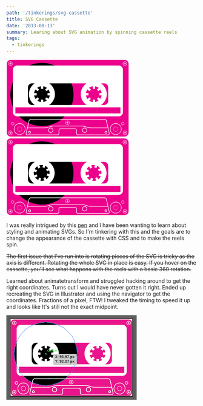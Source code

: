 ```yaml
---
path: '/tinkerings/svg-cassette'
title: SVG Cassette
date: '2013-08-13'
summary: Learing about SVG animation by spinning cassette reels
tags:
  - tinkerings
---
```


<!--?xml version="1.0" encoding="utf-8"?-->
<svg version="1.1" id="Layer_1" xmlns="http://www.w3.org/2000/svg" xmlns:xlink="http://www.w3.org/1999/xlink" x="0px" y="0px" width="323.752px" height="203.977px" viewBox="0 0 323.752 203.977" enable-background="new 0 0 323.752 203.977" xml:space="preserve">
<g>
<path fill="#EC008C" d="M323.209,192.654c0,5.953-4.826,10.777-10.779,10.777H11.32c-5.951,0-10.779-4.824-10.779-10.777V11.322
c0-5.954,4.828-10.778,10.779-10.778H312.43c5.953,0,10.779,4.824,10.779,10.778V192.654z"></path>
<circle cx="93.974" cy="92.074" r="83.382"></circle>
<path fill="#FFFFFF" d="M312.43,0H11.32C5.068,0,0,5.068,0,11.322v181.332c0,6.251,5.068,11.319,11.32,11.322H312.43
c6.254-0.003,11.322-5.071,11.322-11.322V11.322C323.752,5.068,318.684,0,312.43,0z M322.666,192.654
c0,2.828-1.145,5.382-2.998,7.235c-1.855,1.855-4.41,2.998-7.238,2.998H11.32c-2.826,0-5.383-1.143-7.236-2.998
c-1.854-1.854-2.998-4.407-2.998-7.235V11.322c0-2.829,1.145-5.385,2.998-7.238s4.41-2.998,7.236-2.998H312.43
c2.828,0,5.383,1.145,7.238,2.998c1.854,1.854,2.998,4.409,2.998,7.238V192.654z M35.035,168.122c-8.4,0-15.209,6.812-15.209,15.21
c0,8.402,6.809,15.211,15.209,15.211s15.209-6.809,15.211-15.211C50.244,174.934,43.436,168.122,35.035,168.122z M45.023,193.32
c-2.559,2.556-6.086,4.136-9.988,4.136c-3.9,0-7.428-1.58-9.986-4.136c-2.555-2.558-4.135-6.084-4.135-9.988
c0-3.9,1.58-7.427,4.135-9.985c2.559-2.558,6.086-4.138,9.986-4.138c3.902,0,7.43,1.58,9.988,4.138
c2.557,2.559,4.137,6.085,4.137,9.985C49.16,187.236,47.58,190.763,45.023,193.32z M35.035,176.949
c-3.525,0-6.385,2.857-6.385,6.383c0,3.526,2.859,6.386,6.385,6.386c3.527,0,6.385-2.859,6.385-6.386
C41.42,179.807,38.562,176.949,35.035,176.949z M39.229,187.525c-1.074,1.073-2.555,1.735-4.193,1.735
c-1.637,0-3.117-0.662-4.191-1.735c-1.072-1.073-1.736-2.554-1.736-4.193c0-1.636,0.664-3.118,1.736-4.191
c1.074-1.073,2.555-1.736,4.191-1.736c1.639,0,3.119,0.663,4.193,1.736c1.072,1.073,1.736,2.556,1.736,4.191
C40.965,184.972,40.301,186.452,39.229,187.525z M16.566,164.638c-2.225,0-4.029,1.806-4.029,4.029
c0,2.225,1.805,4.029,4.029,4.029c2.227,0,4.029-1.805,4.029-4.029C20.596,166.443,18.793,164.638,16.566,164.638z M18.84,170.94
c-0.584,0.582-1.385,0.939-2.273,0.939s-1.689-0.357-2.273-0.939c-0.58-0.585-0.939-1.385-0.939-2.273s0.359-1.688,0.939-2.273
c0.584-0.582,1.385-0.939,2.273-0.939s1.689,0.357,2.273,0.939c0.582,0.585,0.941,1.385,0.941,2.273S19.422,170.355,18.84,170.94z
M10.682,187.723c-3.023,0-5.477,2.454-5.477,5.478c0,3.027,2.453,5.479,5.477,5.479c3.025,0,5.479-2.451,5.479-5.479
C16.16,190.177,13.707,187.723,10.682,187.723z M13.98,196.498c-0.846,0.845-2.01,1.365-3.299,1.365s-2.451-0.521-3.297-1.365
c-0.844-0.844-1.365-2.009-1.365-3.298c0-1.288,0.521-2.451,1.365-3.297c0.846-0.843,2.008-1.365,3.297-1.365
s2.453,0.522,3.299,1.365c0.844,0.846,1.363,2.009,1.365,3.297C15.344,194.489,14.824,195.654,13.98,196.498z M161.325,171.874
c3.025,0,5.477-2.454,5.477-5.478c0-3.027-2.452-5.479-5.477-5.479c-3.026,0-5.479,2.451-5.479,5.479
C155.846,169.42,158.299,171.874,161.325,171.874z M158.027,163.098c0.846-0.845,2.008-1.364,3.297-1.364
c1.289,0,2.451,0.52,3.296,1.364s1.365,2.01,1.365,3.299c0,1.288-0.52,2.45-1.365,3.297c-0.846,0.843-2.007,1.365-3.296,1.365
c-1.29,0-2.452-0.522-3.297-1.365c-0.846-0.847-1.365-2.009-1.365-3.297C156.662,165.107,157.182,163.942,158.027,163.098z
M10.953,16.16c3.027,0,5.479-2.451,5.479-5.479c0-3.024-2.451-5.478-5.479-5.478c-3.023,0-5.477,2.453-5.477,5.478
C5.477,13.709,7.93,16.16,10.953,16.16z M7.658,7.386C8.502,6.542,9.664,6.02,10.953,6.02s2.453,0.522,3.297,1.366
c0.846,0.845,1.367,2.007,1.367,3.296s-0.521,2.451-1.367,3.298c-0.844,0.845-2.008,1.365-3.297,1.367
c-1.289-0.002-2.451-0.522-3.295-1.367c-0.846-0.847-1.367-2.009-1.367-3.298S6.812,8.23,7.658,7.386z M288.895,168.122
c-8.398,0-15.209,6.812-15.209,15.21c0,8.402,6.811,15.211,15.209,15.211c8.402,0,15.211-6.809,15.211-15.211
C304.105,174.934,297.297,168.122,288.895,168.122z M298.883,193.32c-2.557,2.556-6.086,4.136-9.988,4.136
c-3.9,0-7.428-1.58-9.984-4.136c-2.557-2.558-4.139-6.084-4.139-9.988c0-3.9,1.582-7.427,4.139-9.985
c2.557-2.558,6.084-4.138,9.984-4.138c3.902,0,7.432,1.58,9.988,4.138c2.557,2.559,4.137,6.085,4.137,9.985
C303.02,187.236,301.439,190.763,298.883,193.32z M288.895,176.949c-3.525,0-6.383,2.857-6.383,6.383
c0,3.526,2.857,6.386,6.383,6.386c3.527,0,6.385-2.859,6.387-6.386C295.279,179.807,292.422,176.949,288.895,176.949z
M293.088,187.525c-1.074,1.073-2.555,1.735-4.193,1.735c-1.637,0-3.117-0.662-4.189-1.735c-1.074-1.073-1.738-2.554-1.738-4.193
c0-1.636,0.664-3.118,1.738-4.191c1.072-1.073,2.553-1.736,4.189-1.736c1.639,0,3.119,0.663,4.193,1.736
c1.072,1.073,1.736,2.556,1.736,4.191C294.824,184.972,294.16,186.452,293.088,187.525z M311.395,168.667
c-0.002-2.224-1.805-4.029-4.029-4.029s-4.029,1.806-4.029,4.029c0,2.225,1.805,4.029,4.029,4.029S311.393,170.892,311.395,168.667
z M307.365,171.88c-0.889,0-1.691-0.357-2.273-0.939c-0.582-0.585-0.941-1.385-0.941-2.273s0.359-1.688,0.941-2.273
c0.582-0.582,1.385-0.939,2.273-0.939s1.689,0.357,2.271,0.939c0.584,0.585,0.941,1.385,0.941,2.273s-0.357,1.688-0.941,2.273
C309.055,171.522,308.254,171.88,307.365,171.88z M313.25,187.723c-3.025,0-5.477,2.454-5.477,5.478
c0,3.027,2.451,5.479,5.477,5.479s5.477-2.451,5.477-5.479C318.727,190.177,316.275,187.723,313.25,187.723z M316.547,196.498
c-0.846,0.845-2.008,1.365-3.297,1.365s-2.451-0.521-3.297-1.365c-0.846-0.844-1.365-2.009-1.365-3.298
c0-1.288,0.52-2.451,1.365-3.297c0.846-0.843,2.008-1.365,3.297-1.365s2.451,0.522,3.297,1.365
c0.844,0.846,1.365,2.009,1.365,3.297C317.912,194.489,317.391,195.654,316.547,196.498z M312.979,16.16
c3.025,0,5.479-2.451,5.479-5.479c0-3.024-2.453-5.478-5.479-5.478s-5.477,2.453-5.479,5.478
C307.502,13.709,309.953,16.16,312.979,16.16z M309.682,7.386c0.846-0.844,2.008-1.366,3.297-1.366s2.451,0.522,3.297,1.366
c0.846,0.845,1.365,2.007,1.365,3.296s-0.52,2.451-1.365,3.298c-0.846,0.845-2.008,1.365-3.297,1.367
c-1.289-0.002-2.451-0.522-3.297-1.367c-0.844-0.847-1.367-2.009-1.367-3.298S308.838,8.23,309.682,7.386z M117.242,179.674
c-3.672,0-6.646,2.976-6.646,6.646c0,3.672,2.975,6.647,6.646,6.647c3.67,0,6.646-2.976,6.646-6.647
C123.889,182.649,120.912,179.674,117.242,179.674z M120.992,190.071c-0.961,0.961-2.283,1.552-3.75,1.554
c-1.467-0.002-2.789-0.593-3.75-1.554c-0.963-0.962-1.553-2.284-1.553-3.751s0.59-2.788,1.553-3.748
c0.961-0.963,2.283-1.555,3.75-1.555s2.789,0.592,3.75,1.555c0.961,0.96,1.551,2.281,1.551,3.748S121.953,189.109,120.992,190.071z
M206.738,179.674c-3.672,0-6.647,2.976-6.647,6.646c0,3.672,2.976,6.647,6.647,6.647c3.671,0,6.646-2.976,6.646-6.647
C213.385,182.649,210.409,179.674,206.738,179.674z M210.488,190.071c-0.962,0.961-2.283,1.552-3.75,1.554
c-1.467-0.002-2.789-0.593-3.75-1.554c-0.961-0.962-1.553-2.284-1.553-3.751s0.592-2.788,1.553-3.748
c0.961-0.963,2.283-1.555,3.75-1.555s2.788,0.592,3.75,1.555c0.961,0.96,1.553,2.281,1.553,3.748S211.449,189.109,210.488,190.071z
M264.666,161.129c-0.283-1.207-1.023-2.261-1.982-3.022c-0.961-0.762-2.154-1.247-3.391-1.247H64.688
c-1.238,0-2.432,0.485-3.391,1.247c-0.961,0.762-1.701,1.815-1.982,3.022l-7.768,33.512c-0.076,0.331-0.113,0.655-0.113,0.974
c-0.002,1.004,0.383,1.924,1.057,2.573c0.674,0.655,1.625,1.028,2.693,1.028h79.756c1.244,0,2.379-0.511,3.195-1.328
c0.816-0.818,1.328-1.949,1.326-3.193v-8.327c0.002-0.873,0.355-1.665,0.936-2.242c0.578-0.578,1.369-0.934,2.242-0.934h38.702
c0.873,0,1.665,0.355,2.243,0.934c0.578,0.577,0.936,1.369,0.936,2.242v8.327c0,1.244,0.51,2.375,1.327,3.193
c0.815,0.817,1.949,1.328,3.193,1.328h79.759c1.066,0,2.016-0.373,2.689-1.028c0.678-0.649,1.061-1.569,1.059-2.573
c0-0.318-0.037-0.643-0.113-0.974L264.666,161.129z M60.625,161.434c0.195-0.857,0.756-1.681,1.506-2.275
c0.752-0.598,1.68-0.958,2.557-0.956h194.605c0.877-0.002,1.805,0.358,2.555,0.956c0.752,0.595,1.311,1.418,1.508,2.275
l4.166,17.967h-44.529c-1.01,0.003-2.367-0.118-3.709-0.309c-1.342-0.194-2.68-0.46-3.648-0.745l-8.363-2.453
c-1.064-0.311-2.441-0.584-3.834-0.784c-1.394-0.2-2.791-0.324-3.899-0.324h-75.097c-1.109,0-2.506,0.124-3.9,0.324
c-1.391,0.2-2.768,0.474-3.832,0.784l-8.365,2.453c-0.967,0.285-2.305,0.551-3.646,0.745c-1.342,0.19-2.701,0.312-3.709,0.309
H56.459L60.625,161.434z M270.555,197.224c-0.408,0.393-0.996,0.646-1.756,0.648H189.04c-0.874-0.002-1.665-0.356-2.243-0.936
c-0.579-0.578-0.934-1.369-0.936-2.242v-8.327c0.002-1.244-0.508-2.378-1.326-3.193c-0.816-0.817-1.951-1.329-3.194-1.329h-38.702
c-1.242,0-2.377,0.512-3.195,1.329c-0.816,0.815-1.328,1.949-1.326,3.193v8.327c-0.002,0.873-0.355,1.664-0.934,2.242
c-0.58,0.579-1.371,0.934-2.244,0.936H55.184c-0.762-0.002-1.35-0.256-1.758-0.648c-0.406-0.396-0.646-0.94-0.648-1.609
c0-0.211,0.025-0.436,0.078-0.669l3.291-14.2h44.842c1.109,0,2.508-0.124,3.9-0.324c1.391-0.2,2.77-0.474,3.832-0.785l8.365-2.451
c0.969-0.284,2.305-0.551,3.646-0.744s2.701-0.313,3.709-0.312h75.097c1.009-0.002,2.366,0.118,3.708,0.312
c1.343,0.193,2.68,0.46,3.646,0.744l8.365,2.451c1.063,0.312,2.441,0.585,3.834,0.785s2.791,0.324,3.9,0.324h44.84l3.291,14.2
c0.055,0.233,0.08,0.458,0.08,0.669C271.201,196.283,270.961,196.828,270.555,197.224z M262.912,188.365
c-1.873,0-3.387,1.516-3.387,3.387s1.514,3.389,3.387,3.389s3.389-1.518,3.389-3.389S264.785,188.365,262.912,188.365z
M264.357,193.198c-0.373,0.371-0.879,0.599-1.445,0.599s-1.072-0.228-1.445-0.599c-0.371-0.371-0.598-0.878-0.598-1.446
c0-0.565,0.227-1.071,0.598-1.445c0.373-0.37,0.879-0.598,1.445-0.598s1.072,0.228,1.445,0.598c0.371,0.374,0.6,0.88,0.6,1.445
C264.957,192.32,264.729,192.827,264.357,193.198z M61.383,188.365c-1.873,0-3.389,1.516-3.389,3.387s1.516,3.389,3.389,3.389
c1.871,0,3.387-1.518,3.387-3.389S63.254,188.365,61.383,188.365z M62.828,193.198c-0.373,0.371-0.881,0.599-1.445,0.599
c-0.568,0-1.074-0.228-1.447-0.599c-0.371-0.371-0.598-0.878-0.598-1.446c0-0.565,0.227-1.071,0.598-1.445
c0.373-0.37,0.879-0.598,1.447-0.598c0.564,0,1.072,0.228,1.445,0.598c0.371,0.374,0.598,0.88,0.598,1.445
C63.426,192.32,63.199,192.827,62.828,193.198z M13.225,192.667h-2.006v-2.009c0-0.295-0.24-0.533-0.537-0.533
c-0.295,0-0.535,0.238-0.535,0.533v2.009H8.141c-0.297,0-0.537,0.238-0.537,0.533c0,0.298,0.24,0.536,0.537,0.536h2.006v2.007
c0,0.297,0.24,0.535,0.535,0.535c0.297,0,0.537-0.238,0.537-0.535v-2.007h2.006c0.295,0,0.535-0.238,0.535-0.536
C13.76,192.905,13.52,192.667,13.225,192.667z M158.783,166.932h2.006v2.006c0,0.297,0.241,0.536,0.536,0.536
s0.535-0.239,0.535-0.536v-2.006h2.006c0.296,0,0.536-0.24,0.536-0.535c0-0.296-0.24-0.537-0.536-0.537h-2.006v-2.006
c0-0.296-0.24-0.535-0.535-0.535s-0.536,0.239-0.536,0.535v2.006h-2.006c-0.297,0-0.537,0.241-0.537,0.537
C158.246,166.691,158.486,166.932,158.783,166.932z M8.41,11.218h2.008v2.006c0,0.296,0.24,0.536,0.535,0.536
s0.535-0.24,0.535-0.536v-2.006h2.008c0.297,0,0.535-0.24,0.535-0.536c0-0.295-0.238-0.535-0.535-0.535h-2.008V8.14
c0-0.296-0.24-0.535-0.535-0.535s-0.535,0.239-0.535,0.535v2.007H8.41c-0.295,0-0.535,0.24-0.535,0.535
C7.875,10.978,8.115,11.218,8.41,11.218z M315.793,192.667h-2.008v-2.009c0-0.295-0.24-0.533-0.535-0.533
c-0.297,0-0.535,0.238-0.535,0.533v2.009h-2.008c-0.295,0-0.535,0.238-0.535,0.533c0,0.298,0.24,0.536,0.535,0.536h2.008v2.007
c0,0.297,0.238,0.535,0.535,0.535c0.295,0,0.535-0.238,0.535-0.535v-2.007h2.008c0.295,0,0.533-0.238,0.533-0.536
C316.326,192.905,316.088,192.667,315.793,192.667z M310.434,11.218h2.008v2.006c0,0.296,0.24,0.536,0.537,0.536
c0.295,0,0.535-0.24,0.535-0.536v-2.006h2.008c0.295,0,0.535-0.24,0.535-0.536c0-0.295-0.24-0.535-0.535-0.535h-2.008V8.14
c0-0.296-0.24-0.535-0.535-0.535c-0.297,0-0.537,0.239-0.537,0.535v2.007h-2.008c-0.293,0-0.533,0.24-0.533,0.535
C309.9,10.978,310.141,11.218,310.434,11.218z"></path>
<path fill="#FFFFFF" d="M296.949,15.753H28.16c-5.953,0-10.777,4.827-10.777,10.778v112.345c0,5.952,4.824,10.779,10.777,10.779
h268.789c5.953,0,10.777-4.827,10.777-10.779V26.531C307.727,20.58,302.902,15.753,296.949,15.753z M268.889,108.999
c0,5.951-4.826,10.777-10.779,10.777H67.814c-5.953,0-10.777-4.826-10.777-10.777v-35.48c0-5.953,4.824-10.777,10.777-10.777
h190.295c5.953,0,10.779,4.824,10.779,10.777V108.999z"></path>
<path fill="#FFFFFF" d="M93.975,56.947c-18.949,0-34.312,15.362-34.312,34.312c0,18.952,15.363,34.313,34.312,34.313
c18.951,0,34.312-15.361,34.312-34.313C128.287,72.31,112.926,56.947,93.975,56.947z M114.633,94.517
c-0.533,3.418-1.893,6.558-3.871,9.214l-4.199-4.198l-4.223,4.225l4.211,4.214c-2.656,2-5.801,3.38-9.227,3.931v-6.066H91.35v6.167
c-3.525-0.44-6.775-1.759-9.529-3.729l4.516-4.516l-4.227-4.225l-4.605,4.607c-2.146-2.74-3.627-6.027-4.188-9.623h6.715v-5.973
h-6.789c0.477-3.672,1.898-7.043,4.023-9.86l4.844,4.845l4.225-4.226l-4.832-4.833c2.82-2.098,6.188-3.495,9.848-3.955v6.711h5.975
v-6.609c3.557,0.573,6.812,2.045,9.531,4.174l-4.516,4.513l4.225,4.226l4.424-4.423c1.953,2.729,3.266,5.947,3.717,9.438h-6.064
v5.973H114.633z"></path>
<path fill="#FFFFFF" d="M230.863,56.947c-18.951,0-34.312,15.362-34.313,34.312c0,18.952,15.362,34.313,34.313,34.313
c18.949,0,34.312-15.361,34.312-34.313C265.176,72.31,249.812,56.947,230.863,56.947z M251.521,94.517
c-0.535,3.418-1.895,6.558-3.869,9.214l-4.199-4.198l-4.227,4.225l4.211,4.214c-2.654,2-5.801,3.38-9.227,3.931v-6.066h-5.973
v6.167c-3.527-0.44-6.775-1.759-9.529-3.729l4.514-4.516l-4.225-4.225l-4.606,4.607c-2.147-2.74-3.626-6.027-4.188-9.623h6.717
v-5.973h-6.789c0.476-3.672,1.898-7.043,4.021-9.86l4.846,4.845l4.225-4.226l-4.832-4.833c2.818-2.098,6.188-3.495,9.848-3.955
v6.711h5.973v-6.609c3.561,0.573,6.812,2.045,9.533,4.174l-4.516,4.513l4.225,4.226l4.424-4.423
c1.953,2.729,3.266,5.947,3.719,9.438h-6.064v5.973H251.521z"></path>
<rect x="23.797" y="126.184" fill="#EC008C" width="277.432" height="15.888"></rect>
</g>
</svg>
<!--?xml version="1.0" encoding="utf-8"?-->
<svg version="1.1" id="Layer_1" xmlns="http://www.w3.org/2000/svg" xmlns:xlink="http://www.w3.org/1999/xlink" x="0px" y="0px" width="323.752px" height="203.977px" viewBox="0 0 323.752 203.977" enable-background="new 0 0 323.752 203.977" xml:space="preserve">
<g>
<path fill="#EC008C" d="M323.209,192.654c0,5.953-4.826,10.777-10.779,10.777H11.32c-5.951,0-10.779-4.824-10.779-10.777V11.322
c0-5.954,4.828-10.778,10.779-10.778H312.43c5.953,0,10.779,4.824,10.779,10.778V192.654z"></path>
<circle cx="93.974" cy="92.074" r="83.382"></circle>
<path fill="#FFFFFF" d="M312.43,0H11.32C5.068,0,0,5.068,0,11.322v181.332c0,6.251,5.068,11.319,11.32,11.322H312.43
c6.254-0.003,11.322-5.071,11.322-11.322V11.322C323.752,5.068,318.684,0,312.43,0z M322.666,192.654
c0,2.828-1.145,5.382-2.998,7.235c-1.855,1.855-4.41,2.998-7.238,2.998H11.32c-2.826,0-5.383-1.143-7.236-2.998
c-1.854-1.854-2.998-4.407-2.998-7.235V11.322c0-2.829,1.145-5.385,2.998-7.238s4.41-2.998,7.236-2.998H312.43
c2.828,0,5.383,1.145,7.238,2.998c1.854,1.854,2.998,4.409,2.998,7.238V192.654z M35.035,168.122c-8.4,0-15.209,6.812-15.209,15.21
c0,8.402,6.809,15.211,15.209,15.211s15.209-6.809,15.211-15.211C50.244,174.934,43.436,168.122,35.035,168.122z M45.023,193.32
c-2.559,2.556-6.086,4.136-9.988,4.136c-3.9,0-7.428-1.58-9.986-4.136c-2.555-2.558-4.135-6.084-4.135-9.988
c0-3.9,1.58-7.427,4.135-9.985c2.559-2.558,6.086-4.138,9.986-4.138c3.902,0,7.43,1.58,9.988,4.138
c2.557,2.559,4.137,6.085,4.137,9.985C49.16,187.236,47.58,190.763,45.023,193.32z M35.035,176.949
c-3.525,0-6.385,2.857-6.385,6.383c0,3.526,2.859,6.386,6.385,6.386c3.527,0,6.385-2.859,6.385-6.386
C41.42,179.807,38.562,176.949,35.035,176.949z M39.229,187.525c-1.074,1.073-2.555,1.735-4.193,1.735
c-1.637,0-3.117-0.662-4.191-1.735c-1.072-1.073-1.736-2.554-1.736-4.193c0-1.636,0.664-3.118,1.736-4.191
c1.074-1.073,2.555-1.736,4.191-1.736c1.639,0,3.119,0.663,4.193,1.736c1.072,1.073,1.736,2.556,1.736,4.191
C40.965,184.972,40.301,186.452,39.229,187.525z M16.566,164.638c-2.225,0-4.029,1.806-4.029,4.029
c0,2.225,1.805,4.029,4.029,4.029c2.227,0,4.029-1.805,4.029-4.029C20.596,166.443,18.793,164.638,16.566,164.638z M18.84,170.94
c-0.584,0.582-1.385,0.939-2.273,0.939s-1.689-0.357-2.273-0.939c-0.58-0.585-0.939-1.385-0.939-2.273s0.359-1.688,0.939-2.273
c0.584-0.582,1.385-0.939,2.273-0.939s1.689,0.357,2.273,0.939c0.582,0.585,0.941,1.385,0.941,2.273S19.422,170.355,18.84,170.94z
M10.682,187.723c-3.023,0-5.477,2.454-5.477,5.478c0,3.027,2.453,5.479,5.477,5.479c3.025,0,5.479-2.451,5.479-5.479
C16.16,190.177,13.707,187.723,10.682,187.723z M13.98,196.498c-0.846,0.845-2.01,1.365-3.299,1.365s-2.451-0.521-3.297-1.365
c-0.844-0.844-1.365-2.009-1.365-3.298c0-1.288,0.521-2.451,1.365-3.297c0.846-0.843,2.008-1.365,3.297-1.365
s2.453,0.522,3.299,1.365c0.844,0.846,1.363,2.009,1.365,3.297C15.344,194.489,14.824,195.654,13.98,196.498z M161.325,171.874
c3.025,0,5.477-2.454,5.477-5.478c0-3.027-2.452-5.479-5.477-5.479c-3.026,0-5.479,2.451-5.479,5.479
C155.846,169.42,158.299,171.874,161.325,171.874z M158.027,163.098c0.846-0.845,2.008-1.364,3.297-1.364
c1.289,0,2.451,0.52,3.296,1.364s1.365,2.01,1.365,3.299c0,1.288-0.52,2.45-1.365,3.297c-0.846,0.843-2.007,1.365-3.296,1.365
c-1.29,0-2.452-0.522-3.297-1.365c-0.846-0.847-1.365-2.009-1.365-3.297C156.662,165.107,157.182,163.942,158.027,163.098z
M10.953,16.16c3.027,0,5.479-2.451,5.479-5.479c0-3.024-2.451-5.478-5.479-5.478c-3.023,0-5.477,2.453-5.477,5.478
C5.477,13.709,7.93,16.16,10.953,16.16z M7.658,7.386C8.502,6.542,9.664,6.02,10.953,6.02s2.453,0.522,3.297,1.366
c0.846,0.845,1.367,2.007,1.367,3.296s-0.521,2.451-1.367,3.298c-0.844,0.845-2.008,1.365-3.297,1.367
c-1.289-0.002-2.451-0.522-3.295-1.367c-0.846-0.847-1.367-2.009-1.367-3.298S6.812,8.23,7.658,7.386z M288.895,168.122
c-8.398,0-15.209,6.812-15.209,15.21c0,8.402,6.811,15.211,15.209,15.211c8.402,0,15.211-6.809,15.211-15.211
C304.105,174.934,297.297,168.122,288.895,168.122z M298.883,193.32c-2.557,2.556-6.086,4.136-9.988,4.136
c-3.9,0-7.428-1.58-9.984-4.136c-2.557-2.558-4.139-6.084-4.139-9.988c0-3.9,1.582-7.427,4.139-9.985
c2.557-2.558,6.084-4.138,9.984-4.138c3.902,0,7.432,1.58,9.988,4.138c2.557,2.559,4.137,6.085,4.137,9.985
C303.02,187.236,301.439,190.763,298.883,193.32z M288.895,176.949c-3.525,0-6.383,2.857-6.383,6.383
c0,3.526,2.857,6.386,6.383,6.386c3.527,0,6.385-2.859,6.387-6.386C295.279,179.807,292.422,176.949,288.895,176.949z
M293.088,187.525c-1.074,1.073-2.555,1.735-4.193,1.735c-1.637,0-3.117-0.662-4.189-1.735c-1.074-1.073-1.738-2.554-1.738-4.193
c0-1.636,0.664-3.118,1.738-4.191c1.072-1.073,2.553-1.736,4.189-1.736c1.639,0,3.119,0.663,4.193,1.736
c1.072,1.073,1.736,2.556,1.736,4.191C294.824,184.972,294.16,186.452,293.088,187.525z M311.395,168.667
c-0.002-2.224-1.805-4.029-4.029-4.029s-4.029,1.806-4.029,4.029c0,2.225,1.805,4.029,4.029,4.029S311.393,170.892,311.395,168.667
z M307.365,171.88c-0.889,0-1.691-0.357-2.273-0.939c-0.582-0.585-0.941-1.385-0.941-2.273s0.359-1.688,0.941-2.273
c0.582-0.582,1.385-0.939,2.273-0.939s1.689,0.357,2.271,0.939c0.584,0.585,0.941,1.385,0.941,2.273s-0.357,1.688-0.941,2.273
C309.055,171.522,308.254,171.88,307.365,171.88z M313.25,187.723c-3.025,0-5.477,2.454-5.477,5.478
c0,3.027,2.451,5.479,5.477,5.479s5.477-2.451,5.477-5.479C318.727,190.177,316.275,187.723,313.25,187.723z M316.547,196.498
c-0.846,0.845-2.008,1.365-3.297,1.365s-2.451-0.521-3.297-1.365c-0.846-0.844-1.365-2.009-1.365-3.298
c0-1.288,0.52-2.451,1.365-3.297c0.846-0.843,2.008-1.365,3.297-1.365s2.451,0.522,3.297,1.365
c0.844,0.846,1.365,2.009,1.365,3.297C317.912,194.489,317.391,195.654,316.547,196.498z M312.979,16.16
c3.025,0,5.479-2.451,5.479-5.479c0-3.024-2.453-5.478-5.479-5.478s-5.477,2.453-5.479,5.478
C307.502,13.709,309.953,16.16,312.979,16.16z M309.682,7.386c0.846-0.844,2.008-1.366,3.297-1.366s2.451,0.522,3.297,1.366
c0.846,0.845,1.365,2.007,1.365,3.296s-0.52,2.451-1.365,3.298c-0.846,0.845-2.008,1.365-3.297,1.367
c-1.289-0.002-2.451-0.522-3.297-1.367c-0.844-0.847-1.367-2.009-1.367-3.298S308.838,8.23,309.682,7.386z M117.242,179.674
c-3.672,0-6.646,2.976-6.646,6.646c0,3.672,2.975,6.647,6.646,6.647c3.67,0,6.646-2.976,6.646-6.647
C123.889,182.649,120.912,179.674,117.242,179.674z M120.992,190.071c-0.961,0.961-2.283,1.552-3.75,1.554
c-1.467-0.002-2.789-0.593-3.75-1.554c-0.963-0.962-1.553-2.284-1.553-3.751s0.59-2.788,1.553-3.748
c0.961-0.963,2.283-1.555,3.75-1.555s2.789,0.592,3.75,1.555c0.961,0.96,1.551,2.281,1.551,3.748S121.953,189.109,120.992,190.071z
M206.738,179.674c-3.672,0-6.647,2.976-6.647,6.646c0,3.672,2.976,6.647,6.647,6.647c3.671,0,6.646-2.976,6.646-6.647
C213.385,182.649,210.409,179.674,206.738,179.674z M210.488,190.071c-0.962,0.961-2.283,1.552-3.75,1.554
c-1.467-0.002-2.789-0.593-3.75-1.554c-0.961-0.962-1.553-2.284-1.553-3.751s0.592-2.788,1.553-3.748
c0.961-0.963,2.283-1.555,3.75-1.555s2.788,0.592,3.75,1.555c0.961,0.96,1.553,2.281,1.553,3.748S211.449,189.109,210.488,190.071z
M264.666,161.129c-0.283-1.207-1.023-2.261-1.982-3.022c-0.961-0.762-2.154-1.247-3.391-1.247H64.688
c-1.238,0-2.432,0.485-3.391,1.247c-0.961,0.762-1.701,1.815-1.982,3.022l-7.768,33.512c-0.076,0.331-0.113,0.655-0.113,0.974
c-0.002,1.004,0.383,1.924,1.057,2.573c0.674,0.655,1.625,1.028,2.693,1.028h79.756c1.244,0,2.379-0.511,3.195-1.328
c0.816-0.818,1.328-1.949,1.326-3.193v-8.327c0.002-0.873,0.355-1.665,0.936-2.242c0.578-0.578,1.369-0.934,2.242-0.934h38.702
c0.873,0,1.665,0.355,2.243,0.934c0.578,0.577,0.936,1.369,0.936,2.242v8.327c0,1.244,0.51,2.375,1.327,3.193
c0.815,0.817,1.949,1.328,3.193,1.328h79.759c1.066,0,2.016-0.373,2.689-1.028c0.678-0.649,1.061-1.569,1.059-2.573
c0-0.318-0.037-0.643-0.113-0.974L264.666,161.129z M60.625,161.434c0.195-0.857,0.756-1.681,1.506-2.275
c0.752-0.598,1.68-0.958,2.557-0.956h194.605c0.877-0.002,1.805,0.358,2.555,0.956c0.752,0.595,1.311,1.418,1.508,2.275
l4.166,17.967h-44.529c-1.01,0.003-2.367-0.118-3.709-0.309c-1.342-0.194-2.68-0.46-3.648-0.745l-8.363-2.453
c-1.064-0.311-2.441-0.584-3.834-0.784c-1.394-0.2-2.791-0.324-3.899-0.324h-75.097c-1.109,0-2.506,0.124-3.9,0.324
c-1.391,0.2-2.768,0.474-3.832,0.784l-8.365,2.453c-0.967,0.285-2.305,0.551-3.646,0.745c-1.342,0.19-2.701,0.312-3.709,0.309
H56.459L60.625,161.434z M270.555,197.224c-0.408,0.393-0.996,0.646-1.756,0.648H189.04c-0.874-0.002-1.665-0.356-2.243-0.936
c-0.579-0.578-0.934-1.369-0.936-2.242v-8.327c0.002-1.244-0.508-2.378-1.326-3.193c-0.816-0.817-1.951-1.329-3.194-1.329h-38.702
c-1.242,0-2.377,0.512-3.195,1.329c-0.816,0.815-1.328,1.949-1.326,3.193v8.327c-0.002,0.873-0.355,1.664-0.934,2.242
c-0.58,0.579-1.371,0.934-2.244,0.936H55.184c-0.762-0.002-1.35-0.256-1.758-0.648c-0.406-0.396-0.646-0.94-0.648-1.609
c0-0.211,0.025-0.436,0.078-0.669l3.291-14.2h44.842c1.109,0,2.508-0.124,3.9-0.324c1.391-0.2,2.77-0.474,3.832-0.785l8.365-2.451
c0.969-0.284,2.305-0.551,3.646-0.744s2.701-0.313,3.709-0.312h75.097c1.009-0.002,2.366,0.118,3.708,0.312
c1.343,0.193,2.68,0.46,3.646,0.744l8.365,2.451c1.063,0.312,2.441,0.585,3.834,0.785s2.791,0.324,3.9,0.324h44.84l3.291,14.2
c0.055,0.233,0.08,0.458,0.08,0.669C271.201,196.283,270.961,196.828,270.555,197.224z M262.912,188.365
c-1.873,0-3.387,1.516-3.387,3.387s1.514,3.389,3.387,3.389s3.389-1.518,3.389-3.389S264.785,188.365,262.912,188.365z
M264.357,193.198c-0.373,0.371-0.879,0.599-1.445,0.599s-1.072-0.228-1.445-0.599c-0.371-0.371-0.598-0.878-0.598-1.446
c0-0.565,0.227-1.071,0.598-1.445c0.373-0.37,0.879-0.598,1.445-0.598s1.072,0.228,1.445,0.598c0.371,0.374,0.6,0.88,0.6,1.445
C264.957,192.32,264.729,192.827,264.357,193.198z M61.383,188.365c-1.873,0-3.389,1.516-3.389,3.387s1.516,3.389,3.389,3.389
c1.871,0,3.387-1.518,3.387-3.389S63.254,188.365,61.383,188.365z M62.828,193.198c-0.373,0.371-0.881,0.599-1.445,0.599
c-0.568,0-1.074-0.228-1.447-0.599c-0.371-0.371-0.598-0.878-0.598-1.446c0-0.565,0.227-1.071,0.598-1.445
c0.373-0.37,0.879-0.598,1.447-0.598c0.564,0,1.072,0.228,1.445,0.598c0.371,0.374,0.598,0.88,0.598,1.445
C63.426,192.32,63.199,192.827,62.828,193.198z M13.225,192.667h-2.006v-2.009c0-0.295-0.24-0.533-0.537-0.533
c-0.295,0-0.535,0.238-0.535,0.533v2.009H8.141c-0.297,0-0.537,0.238-0.537,0.533c0,0.298,0.24,0.536,0.537,0.536h2.006v2.007
c0,0.297,0.24,0.535,0.535,0.535c0.297,0,0.537-0.238,0.537-0.535v-2.007h2.006c0.295,0,0.535-0.238,0.535-0.536
C13.76,192.905,13.52,192.667,13.225,192.667z M158.783,166.932h2.006v2.006c0,0.297,0.241,0.536,0.536,0.536
s0.535-0.239,0.535-0.536v-2.006h2.006c0.296,0,0.536-0.24,0.536-0.535c0-0.296-0.24-0.537-0.536-0.537h-2.006v-2.006
c0-0.296-0.24-0.535-0.535-0.535s-0.536,0.239-0.536,0.535v2.006h-2.006c-0.297,0-0.537,0.241-0.537,0.537
C158.246,166.691,158.486,166.932,158.783,166.932z M8.41,11.218h2.008v2.006c0,0.296,0.24,0.536,0.535,0.536
s0.535-0.24,0.535-0.536v-2.006h2.008c0.297,0,0.535-0.24,0.535-0.536c0-0.295-0.238-0.535-0.535-0.535h-2.008V8.14
c0-0.296-0.24-0.535-0.535-0.535s-0.535,0.239-0.535,0.535v2.007H8.41c-0.295,0-0.535,0.24-0.535,0.535
C7.875,10.978,8.115,11.218,8.41,11.218z M315.793,192.667h-2.008v-2.009c0-0.295-0.24-0.533-0.535-0.533
c-0.297,0-0.535,0.238-0.535,0.533v2.009h-2.008c-0.295,0-0.535,0.238-0.535,0.533c0,0.298,0.24,0.536,0.535,0.536h2.008v2.007
c0,0.297,0.238,0.535,0.535,0.535c0.295,0,0.535-0.238,0.535-0.535v-2.007h2.008c0.295,0,0.533-0.238,0.533-0.536
C316.326,192.905,316.088,192.667,315.793,192.667z M310.434,11.218h2.008v2.006c0,0.296,0.24,0.536,0.537,0.536
c0.295,0,0.535-0.24,0.535-0.536v-2.006h2.008c0.295,0,0.535-0.24,0.535-0.536c0-0.295-0.24-0.535-0.535-0.535h-2.008V8.14
c0-0.296-0.24-0.535-0.535-0.535c-0.297,0-0.537,0.239-0.537,0.535v2.007h-2.008c-0.293,0-0.533,0.24-0.533,0.535
C309.9,10.978,310.141,11.218,310.434,11.218z"></path>
<path fill="#FFFFFF" d="M296.949,15.753H28.16c-5.953,0-10.777,4.827-10.777,10.778v112.345c0,5.952,4.824,10.779,10.777,10.779
h268.789c5.953,0,10.777-4.827,10.777-10.779V26.531C307.727,20.58,302.902,15.753,296.949,15.753z M268.889,108.999
c0,5.951-4.826,10.777-10.779,10.777H67.814c-5.953,0-10.777-4.826-10.777-10.777v-35.48c0-5.953,4.824-10.777,10.777-10.777
h190.295c5.953,0,10.779,4.824,10.779,10.777V108.999z"></path>
<path class="reel-left" fill="#FFFFFF" d="M93.975,56.947c-18.949,0-34.312,15.362-34.312,34.312c0,18.952,15.363,34.313,34.312,34.313
c18.951,0,34.312-15.361,34.312-34.313C128.287,72.31,112.926,56.947,93.975,56.947z M114.633,94.517
c-0.533,3.418-1.893,6.558-3.871,9.214l-4.199-4.198l-4.223,4.225l4.211,4.214c-2.656,2-5.801,3.38-9.227,3.931v-6.066H91.35v6.167
c-3.525-0.44-6.775-1.759-9.529-3.729l4.516-4.516l-4.227-4.225l-4.605,4.607c-2.146-2.74-3.627-6.027-4.188-9.623h6.715v-5.973
h-6.789c0.477-3.672,1.898-7.043,4.023-9.86l4.844,4.845l4.225-4.226l-4.832-4.833c2.82-2.098,6.188-3.495,9.848-3.955v6.711h5.975
v-6.609c3.557,0.573,6.812,2.045,9.531,4.174l-4.516,4.513l4.225,4.226l4.424-4.423c1.953,2.729,3.266,5.947,3.717,9.438h-6.064
v5.973H114.633z" transform="rotate(-248.138 93.97 92.07)">
<animateTransform attributeName="transform" attributeType="XML" type="rotate" from="0, 93.97, 92.07" to="-360, 93.97, 92.07" begin="0s" dur="1.5s" repeatCount="indefinite"></animateTransform>
</path>
<path class="reel-left" fill="#FFFFFF" d="M230.863,56.947c-18.951,0-34.312,15.362-34.313,34.312c0,18.952,15.362,34.313,34.313,34.313
c18.949,0,34.312-15.361,34.312-34.313C265.176,72.31,249.812,56.947,230.863,56.947z M251.521,94.517
c-0.535,3.418-1.895,6.558-3.869,9.214l-4.199-4.198l-4.227,4.225l4.211,4.214c-2.654,2-5.801,3.38-9.227,3.931v-6.066h-5.973
v6.167c-3.527-0.44-6.775-1.759-9.529-3.729l4.514-4.516l-4.225-4.225l-4.606,4.607c-2.147-2.74-3.626-6.027-4.188-9.623h6.717
v-5.973h-6.789c0.476-3.672,1.898-7.043,4.021-9.86l4.846,4.845l4.225-4.226l-4.832-4.833c2.818-2.098,6.188-3.495,9.848-3.955
v6.711h5.973v-6.609c3.561,0.573,6.812,2.045,9.533,4.174l-4.516,4.513l4.225,4.226l4.424-4.423
c1.953,2.729,3.266,5.947,3.719,9.438h-6.064v5.973H251.521z" transform="rotate(-248.138 231.064 92.07)">
<animateTransform attributeName="transform" attributeType="XML" type="rotate" from="0, 231.064, 92.07" to="-360, 231.064, 92.07" begin="0s" dur="1.5s" repeatCount="indefinite"></animateTransform>
</path>
<rect x="23.797" y="126.184" fill="#EC008C" width="277.432" height="15.888">
</rect></g>
</svg>
<div class="explanation">
<p>
I was really intrigued by this
<a href="http://codepen.io/noahblon/pen/lxukH">pen</a>
and I have been wanting to learn about styling and animating SVGs. So I'm tinkering with this and the goals are to change the appearance of the cassette with CSS and to make the reels spin.
</p>
<p>
<strike>
The first issue that I've run into is rotating pieces of the SVG is tricky as the axis is different. Rotating the whole SVG in place is easy. If you hover on the cassette, you'll see what happens with the reels with a basic 360 rotation.
</strike>
</p>
<p>
Learned about animatetransform and struggled hacking around to get the right coordinates. Turns out I would have never gotten it right. Ended up recreating the SVG in Illustrator and using the navigator to get the coordinates. Fractions of a pixel, FTW! I tweaked the timing to speed it up and looks like It's still not the exact midpoint.
</p>
<img alt="cassette SVG in Illustrator" src="./cassette-screenshot.png" width="344">
</div>
